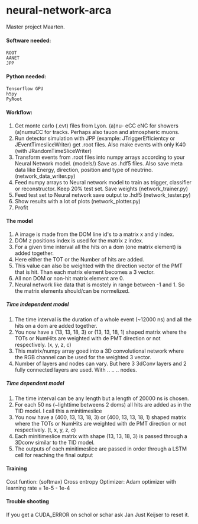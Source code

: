 # neural-network-arca
Master project Maarten. 

#### Software needed:
    ROOT
    AANET
    JPP

#### Python needed:
    Tensorflow GPU
    h5py
    PyRoot
   
#### Workflow: 
1. Get monte carlo (.evt) files from Lyon. (a)nu- eCC eNC for showers (a)numuCC for tracks. Perhaps also tauon and atmospheric muons.
2. Run detector simulation with JPP (example: JTriggerEfficientcy or JEventTimesliceWriter) get .root files. Also make events with only K40 (with JRandomTimeSliceWriter)
3. Transform events from .root files into numpy arrays according to your Neural Network model. (models/) Save as .hdf5 files. Also save meta data like Energy, direction, position and type of neutrino. (network_data_writer.py)
4. Feed numpy arrays to Neural network model to train as trigger, classifier or reconstructor. Keep 20% test set. Save weights (network_trainer.py)
5. Feed test set to Neural network save output to .hdf5  (network_tester.py)
6. Show results with a lot of plots (network_plotter.py)
7. Profit

#### The model
1. A image is made from the DOM line id's to a matrix x and y index. 
2. DOM z positions index is used for the matrix z index.
3. For a given time interval all the hits on a dom (one matrix element) is added together.
4. Here either the TOT or the Number of hits are added.
5. This value can also be weighted with the direction vector of the PMT that is hit. Than each matrix element becomes a 3 vector.
6. All non DOM or non-hit matrix element are 0.
7. Neural network like data that is mostely in range between -1 and 1. So the matrix elements should/can be normelized.
##### Time independent model
1. The time interval is the duration of a whole event (~12000 ns) and all the hits on a dom are added together.
2. You now have a (13, 13, 18, 3) or (13, 13, 18, 1) shaped matrix where the TOTs or NumHits are weighted with de PMT direction or not respectively. (x, y, z, c)
3. This matrix/numpy array goed into a 3D convolutional network where the RGB channel can be used for the weighted 3 vector.
4. Number of layers and nodes can vary. But here 3 3dConv layers and 2 fully connected layers are used. With .. .. .. nodes.
##### Time dependent model
1. The time interval can be any length but a length of 20000 ns is chosen.
2. For each 50 ns (~lighttime betweens 2 doms) all hits are added as in the TID model. I call this a minitimeslice
3. You now have a (400, 13, 13, 18, 3) or (400, 13, 13, 18, 1) shaped matrix where the TOTs or NumHits are weighted with de PMT direction or not respectively. (t, x, y, z, c)
4. Each minitimeslice matrix with shape (13, 13, 18, 3) is passed through a 3Dconv similar to the TID model.
5. The outputs of each minitimeslice are passed in order through a LSTM cell for reaching the final output
#### Training
Cost funtion:   (softmax) Cross entropy
Optimizer:      Adam optimizer with learning rate = 1e-5 - 1e-4

#### Trouble shooting
If you get a CUDA_ERROR on schol or schar ask Jan Just Keijser to reset it.
